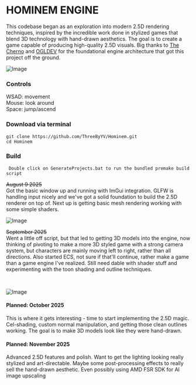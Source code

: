 # HOMINEM ENGINE

This codebase began as an exploration into modern 2.5D rendering techniques, inspired by the incredible work done in stylized games that blend 3D technology with hand-drawn aesthetics. The goal is to create a game capable of producing high-quality 2.5D visuals. Big thanks to [The Cherno](https://www.youtube.com/@TheCherno) and [OGLDEV](https://www.youtube.com/@OGLDEV) for the foundational engine architecture that got this project off the ground.

![Image](https://github.com/user-attachments/assets/6a34239f-37dd-42f1-9689-df5dc641d97c)

### Controls
WSAD: movement<br>
Mouse: look around<br>
Space: jump/ascend<br>


### Download via terminal
```
git clone https://github.com/ThreeByYV/Hominem.git
cd Hominem
```
### Build
```
 Double click on GenerateProjects.bat to run the bundled premake build script
```

~~August 9 2025~~ <br>
Got the basic window up and running with ImGui integration. GLFW is handling input nicely and we've got a solid foundation to build the 2.5D renderer on top of. Next up is getting basic mesh rendering working with some simple shaders.
<br>

![Image](https://github.com/user-attachments/assets/59842bbb-3a7f-4fe2-a575-902d9108f098)

~~September 2025~~  
Went a little off script, but that led to getting 3D models into the engine, now thinking of pivoting to make a more 3D styled game with a strong camera system, but characters are mainly moving left to right, rather than all directions. Also started ECS, not sure if that'll continue, rather make a game than a game engine I've realized. Still need dable with shader stuff and experimenting with the toon shading and outline techniques.

<br>

![Image](https://github.com/user-attachments/assets/6a34239f-37dd-42f1-9689-df5dc641d97c)


#### Planned: October 2025
This is where it gets interesting - time to start implementing the 2.5D magic. Cel-shading, custom normal manipulation, and getting those clean outlines working. The goal is to make 3D models look like they were hand-drawn.
#### Planned: November 2025

Advanced 2.5D features and polish. Want to get the lighting looking really stylized and art-directable. Maybe some post-processing effects to really sell the hand-drawn aesthetic. Even possibly using AMD FSR SDK for AI image upscaling



